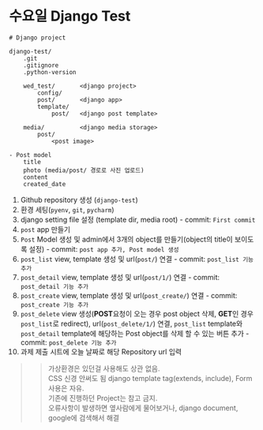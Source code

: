# 수요일 Django Test

```
# Django project

django-test/
	.git
	.gitignore
	.python-version
	
	wed_test/		<django project>
		config/
		post/		<django app>
		template/
			post/	<django post template>

	media/			<django media storage>
		post/
			<post image>		
```


```
- Post model
	title
	photo (media/post/ 경로로 사진 업로드)
	content
	created_date
```


1. Github repository 생성 (`django-test`)
2. 환경 세팅(`pyenv`, `git`, `pycharm`)
3. django setting file 설정 (template dir, media root) - commit: `First commit`
3. `post` app 만들기
4. `Post` Model 생성 및 admin에서 3개의 object를 만들기(object의 title이 보이도록 설정) - commit: `post app 추가, Post model 생성`
5. `post_list` view, template 생성 및 url(`post/`) 연결 - commit: `post_list 기능 추가`
6. `post_detail` view, template 생성 및 url(`post/1/`) 연결 - commit: `post_detail 기능 추가`
7. `post_create` view, template 생성 및 url(`post_create/`) 연결 - commit: `post_create 기능 추가`
8. `post_delete` view 생성(**POST**요청이 오는 경우 post object 삭제, **GET**인 경우 `post_list`로 redirect), url(`post_delete/1/`) 연결, `post_list` template와 `post_detail` template에 해당하는 Post object를 삭제 할 수 있는 버튼 추가 - commit: `post_delete 기능 추가`
9. 과제 제출 시트에 오늘 날짜로 해당 Repository url 입력

>> 가상환경은 있던걸 사용해도 상관 없음.  
>> CSS 신경 안써도 됨
>> django template tag(extends, include), Form 사용은 자유.  
>> 기존에 진행하던 Project는 참고 금지.  
>> 오류사항이 발생하면 옆사람에게 물어보거나, django document, google에 검색해서 해결